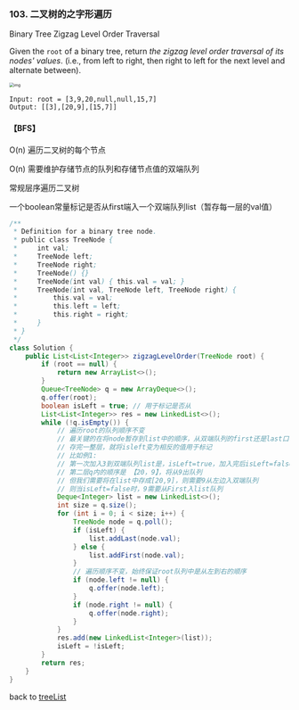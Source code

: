 ### 103. 二叉树的之字形遍历

Binary Tree Zigzag Level Order Traversal

Given the `root` of a binary tree, return *the zigzag level order traversal of its nodes' values*. (i.e., from left to right, then right to left for the next level and alternate between).

<img src="https://assets.leetcode.com/uploads/2021/02/19/tree1.jpg" alt="img" style="zoom:50%;" />

```
Input: root = [3,9,20,null,null,15,7]
Output: [[3],[20,9],[15,7]]
```



#### 【BFS】

O(n) 遍历二叉树的每个节点

O(n) 需要维护存储节点的队列和存储节点值的双端队列

常规层序遍历二叉树

一个boolean常量标记是否从first端入一个双端队列list（暂存每一层的val值）

```java
/**
 * Definition for a binary tree node.
 * public class TreeNode {
 *     int val;
 *     TreeNode left;
 *     TreeNode right;
 *     TreeNode() {}
 *     TreeNode(int val) { this.val = val; }
 *     TreeNode(int val, TreeNode left, TreeNode right) {
 *         this.val = val;
 *         this.left = left;
 *         this.right = right;
 *     }
 * }
 */
class Solution {
    public List<List<Integer>> zigzagLevelOrder(TreeNode root) {
        if (root == null) {
            return new ArrayList<>();
        }
        Queue<TreeNode> q = new ArrayDeque<>();
        q.offer(root);
        boolean isLeft = true; // 用于标记是否从
        List<List<Integer>> res = new LinkedList<>();
        while (!q.isEmpty()) {
            // 遍历root的队列顺序不变
            // 最关键的在将node暂存到list中的顺序，从双端队列的first还是last口存入
            // 存完一整层，就将isleft变为相反的值用于标记
            // 比如例1: 
            // 第一次加入3到双端队列list是，isLeft=true，加入完后isLeft=false；
            // 第二层q内的顺序是 【20，9】，将从9出队列
            // 但我们需要将在list中存成[20,9]，则需要9从左边入双端队列
            // 则当isLeft=false时，9需要从First入list队列
            Deque<Integer> list = new LinkedList<>();
            int size = q.size();
            for (int i = 0; i < size; i++) {
                TreeNode node = q.poll();
                if (isLeft) {
                    list.addLast(node.val);
                } else {
                    list.addFirst(node.val);
                }
                // 遍历顺序不变，始终保证root队列中是从左到右的顺序
                if (node.left != null) {
                    q.offer(node.left);
                }
                if (node.right != null) {
                    q.offer(node.right);
                }
            }
            res.add(new LinkedList<Integer>(list));
            isLeft = !isLeft;
        }
        return res;
    }
}
```

back to [treeList](https://github.com/xiaoshuzhao/leetcode-java/blob/main/%E6%95%B0%E6%8D%AE%E7%BB%93%E6%9E%84/%E4%BA%8C%E5%8F%89%E6%A0%91/0%20Tree%20list.md)
